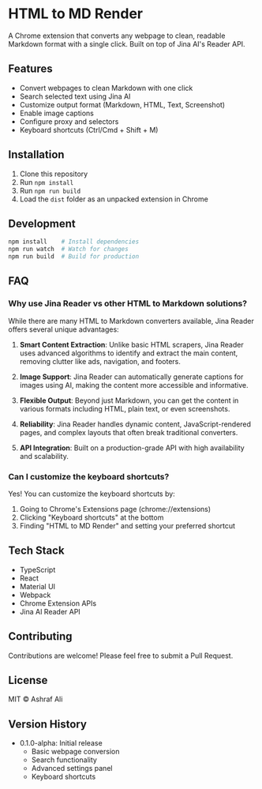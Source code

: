 # HTML to MD Render

A Chrome extension that converts any webpage to clean, readable Markdown format with a single click. Built on top of Jina AI's Reader API.

## Features

- Convert webpages to clean Markdown with one click
- Search selected text using Jina AI
- Customize output format (Markdown, HTML, Text, Screenshot)
- Enable image captions
- Configure proxy and selectors
- Keyboard shortcuts (Ctrl/Cmd + Shift + M)

## Installation

1. Clone this repository
2. Run `npm install`
3. Run `npm run build`
4. Load the `dist` folder as an unpacked extension in Chrome

## Development

```bash
npm install    # Install dependencies
npm run watch  # Watch for changes
npm run build  # Build for production
```

## FAQ

### Why use Jina Reader vs other HTML to Markdown solutions?

While there are many HTML to Markdown converters available, Jina Reader offers several unique advantages:

1. **Smart Content Extraction**: Unlike basic HTML scrapers, Jina Reader uses advanced algorithms to identify and extract the main content, removing clutter like ads, navigation, and footers.

2. **Image Support**: Jina Reader can automatically generate captions for images using AI, making the content more accessible and informative.

3. **Flexible Output**: Beyond just Markdown, you can get the content in various formats including HTML, plain text, or even screenshots.

4. **Reliability**: Jina Reader handles dynamic content, JavaScript-rendered pages, and complex layouts that often break traditional converters.

5. **API Integration**: Built on a production-grade API with high availability and scalability.

### Can I customize the keyboard shortcuts?

Yes! You can customize the keyboard shortcuts by:
1. Going to Chrome's Extensions page (chrome://extensions)
2. Clicking "Keyboard shortcuts" at the bottom
3. Finding "HTML to MD Render" and setting your preferred shortcut

## Tech Stack

- TypeScript
- React
- Material UI
- Webpack
- Chrome Extension APIs
- Jina AI Reader API

## Contributing

Contributions are welcome! Please feel free to submit a Pull Request.

## License

MIT © Ashraf Ali

## Version History

- 0.1.0-alpha: Initial release
  - Basic webpage conversion
  - Search functionality
  - Advanced settings panel
  - Keyboard shortcuts 
